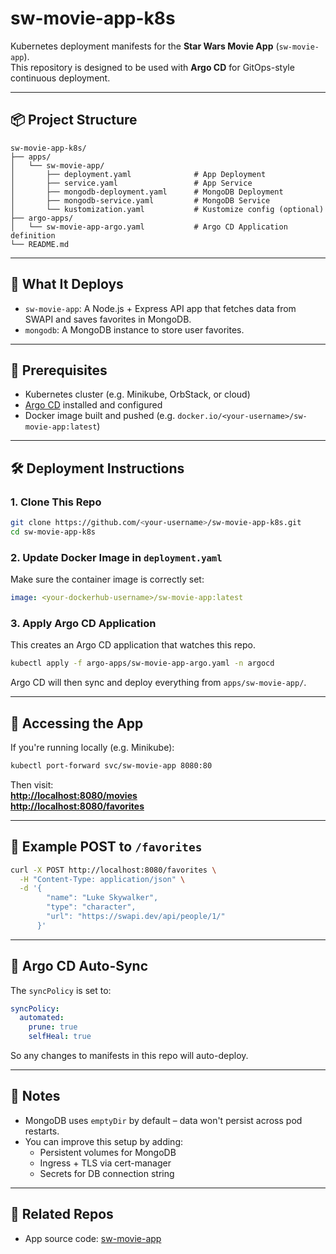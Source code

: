 # sw-movie-app-k8s

Kubernetes deployment manifests for the **Star Wars Movie App** (`sw-movie-app`).  
This repository is designed to be used with **Argo CD** for GitOps-style continuous deployment.

---

## 📦 Project Structure

```
sw-movie-app-k8s/
├── apps/
│   └── sw-movie-app/
│       ├── deployment.yaml              # App Deployment
│       ├── service.yaml                 # App Service
│       ├── mongodb-deployment.yaml      # MongoDB Deployment
│       ├── mongodb-service.yaml         # MongoDB Service
│       └── kustomization.yaml           # Kustomize config (optional)
├── argo-apps/
│   └── sw-movie-app-argo.yaml           # Argo CD Application definition
└── README.md
```

---

## 🚀 What It Deploys

- `sw-movie-app`: A Node.js + Express API app that fetches data from SWAPI and saves favorites in MongoDB.
- `mongodb`: A MongoDB instance to store user favorites.

---

## 🧠 Prerequisites

- Kubernetes cluster (e.g. Minikube, OrbStack, or cloud)
- [Argo CD](https://argo-cd.readthedocs.io/en/stable/) installed and configured
- Docker image built and pushed (e.g. `docker.io/<your-username>/sw-movie-app:latest`)

---

## 🛠️ Deployment Instructions

### 1. Clone This Repo

```bash
git clone https://github.com/<your-username>/sw-movie-app-k8s.git
cd sw-movie-app-k8s
```

### 2. Update Docker Image in `deployment.yaml`

Make sure the container image is correctly set:

```yaml
image: <your-dockerhub-username>/sw-movie-app:latest
```

### 3. Apply Argo CD Application

This creates an Argo CD application that watches this repo.

```bash
kubectl apply -f argo-apps/sw-movie-app-argo.yaml -n argocd
```

Argo CD will then sync and deploy everything from `apps/sw-movie-app/`.

---

## 🔎 Accessing the App

If you're running locally (e.g. Minikube):

```bash
kubectl port-forward svc/sw-movie-app 8080:80
```

Then visit:  
**[http://localhost:8080/movies](http://localhost:8080/movies)**  
**[http://localhost:8080/favorites](http://localhost:8080/favorites)**

---

## 🧪 Example POST to `/favorites`

```bash
curl -X POST http://localhost:8080/favorites \
  -H "Content-Type: application/json" \
  -d '{
        "name": "Luke Skywalker",
        "type": "character",
        "url": "https://swapi.dev/api/people/1/"
      }'
```

---

## 🔄 Argo CD Auto-Sync

The `syncPolicy` is set to:

```yaml
syncPolicy:
  automated:
    prune: true
    selfHeal: true
```

So any changes to manifests in this repo will auto-deploy.

---

## 📌 Notes

- MongoDB uses `emptyDir` by default – data won't persist across pod restarts.
- You can improve this setup by adding:
  - Persistent volumes for MongoDB
  - Ingress + TLS via cert-manager
  - Secrets for DB connection string

---

## 📎 Related Repos

- App source code: [sw-movie-app](https://github.com/<your-username>/sw-movie-app)

